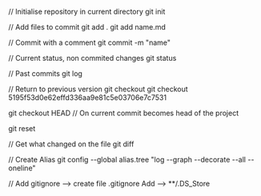 
// Initialise repository in current directory
git init


// Add files to commit
git add .
git add name.md


// Commit with a comment
git commit -m "name"


// Current status, non commited changes
git status


// Past commits
git log


// Return to previous version
git checkout 
git checkout 5195f53d0e62effd336aa9e81c5e03706e7c7531

git checkout HEAD // On current commit becomes head of the project

git reset


// Get what changed on the file
git diff


// Create Alias
git config --global alias.tree "log --graph --decorate --all --oneline"

// Add gitignore
--> create file .gitignore
Add --> **/.DS_Store 
